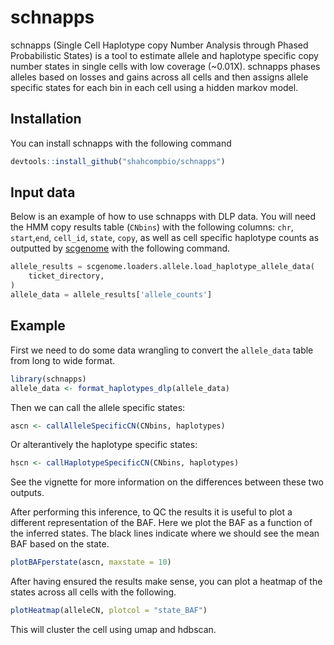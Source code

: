 
# schnapps

schnapps (Single Cell Haplotype copy Number Analysis through Phased Probabilistic States) is a tool to estimate allele and haplotype specific copy number states in single cells with low coverage (~0.01X). schnapps phases alleles based on losses and gains across all cells and then assigns allele specific states for each bin in each cell using a hidden markov model. 

## Installation

You can install schnapps with the following command 

``` r
devtools::install_github("shahcompbio/schnapps")
```

## Input data

Below is an example of how to use schnapps with DLP data. You will need the HMM copy results table (`CNbins`) with the following columns: `chr`, `start`,`end`, `cell_id`, `state`, `copy`, as well as cell specific haplotype counts as outputted by [scgenome](https://github.com/shahcompbio/scgenome) with the following command.

```py
allele_results = scgenome.loaders.allele.load_haplotype_allele_data(
    ticket_directory,
)
allele_data = allele_results['allele_counts']
```

## Example

First we need to do some data wrangling to convert the `allele_data` table from long to wide format.
``` r
library(schnapps)
allele_data <- format_haplotypes_dlp(allele_data)
```

Then we can call the allele specific states:
```r
ascn <- callAlleleSpecificCN(CNbins, haplotypes)
```

Or alterantively the haplotype specific states:
```r
hscn <- callHaplotypeSpecificCN(CNbins, haplotypes)
```

See the vignette for more information on the differences between these two outputs.

After performing this inference, to QC the results it is useful to plot a different representation of the BAF. Here we plot the BAF as a function of the inferred states. The black lines indicate where we should see the mean BAF based on the state.
``` r
plotBAFperstate(ascn, maxstate = 10)
```

After having ensured the results make sense, you can plot a heatmap of the states across all cells with the following.
```r
plotHeatmap(alleleCN, plotcol = "state_BAF")
```
This will cluster the cell using umap and hdbscan.




